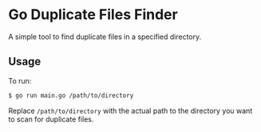 
# Go Duplicate Files Finder

A simple tool to find duplicate files in a specified directory.

## Usage

To run:

```sh
$ go run main.go /path/to/directory
```

Replace `/path/to/directory` with the actual path to the directory you want to scan for duplicate files.
